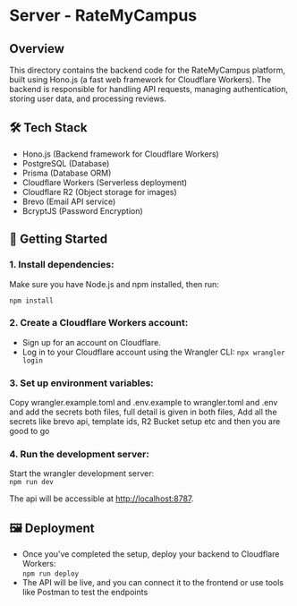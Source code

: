 # **Server - RateMyCampus**

## **Overview**

This directory contains the backend code for the RateMyCampus platform, built using Hono.js (a fast web framework for Cloudflare Workers). The backend is responsible for handling API requests, managing authentication, storing user data, and processing reviews.

## 🛠️ **Tech Stack**

- Hono.js (Backend framework for Cloudflare Workers)
- PostgreSQL (Database)
- Prisma (Database ORM)
- Cloudflare Workers (Serverless deployment)
- Cloudflare R2 (Object storage for images)
- Brevo (Email API service)
- BcryptJS (Password Encryption)

## 🚀 **Getting Started**

### **1. Install dependencies:**

Make sure you have Node.js and npm installed, then run:

`npm install`

### **2. Create a Cloudflare Workers account:**

- Sign up for an account on Cloudflare.
- Log in to your Cloudflare account using the Wrangler CLI:
  `npx wrangler login`

### **3. Set up environment variables:**

Copy wrangler.example.toml and .env.example to wrangler.toml and .env and add the secrets both files, full detail is given in both files, Add all the secrets like brevo api, template ids, R2 Bucket setup etc and then you are good to go

### **4. Run the development server:**

Start the wrangler development server:  
`npm run dev`

The api will be accessible at <http://localhost:8787>.

## 🖼️ **Deployment**

- Once you’ve completed the setup, deploy your backend to Cloudflare Workers:  
  `npm run deploy`
- The API will be live, and you can connect it to the frontend or use tools like Postman to test the endpoints
